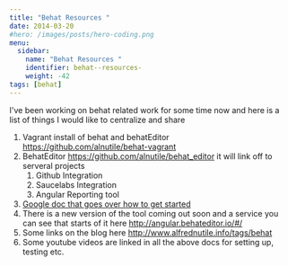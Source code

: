```yaml
---
title: "Behat Resources "
date: 2014-03-20
#hero: /images/posts/hero-coding.png
menu:
  sidebar:
    name: "Behat Resources "
    identifier: behat--resources-
    weight: -42
tags: [behat]
---
```


<p>I&#39;ve been working on behat related work for some time now and here is a list of things I would like to centralize and share</p>

<ol>
	<li>Vagrant install of behat and behatEditor <a href="https://github.com/alnutile/behat-vagrant" target="_blank">https://github.com/alnutile/behat-vagrant</a></li>
	<li>BehatEditor <a href="https://github.com/alnutile/behat_editor" target="_blank">https://github.com/alnutile/behat_editor</a> it will link off to serveral projects
	<ol>
		<li>Github Integration</li>
		<li>Saucelabs Integration</li>
		<li>Angular Reporting tool</li>
	</ol>
	</li>
	<li><a href="http://https://docs.google.com/document/d/1YnaMd7BCugayNkEwLGDlXZtF7lG0VEUWJN2RvsCH_A8/edit?usp=sharing" target="_blank">Google doc that goes over how to get started </a></li>
	<li>There is a new version of the tool coming out soon and a service you can see that starts of it here <a href="http://angular.behateditor.io/#/" target="_blank">http://angular.behateditor.io/#/</a></li>
	<li>Some links on the blog here <a href="http://www.alfrednutile.info/tags/behat">http://www.alfrednutile.info/tags/behat</a></li>
	<li>Some youtube videos are linked in all the above docs for setting up, testing etc.</li>
</ol>
